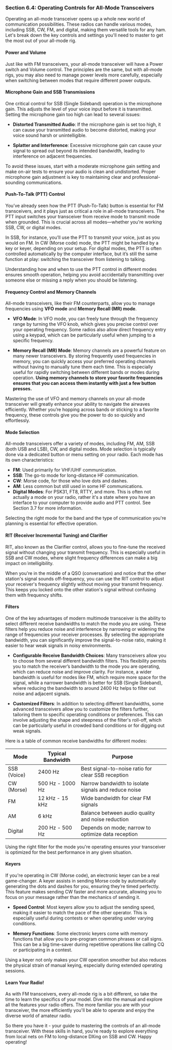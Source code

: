 ### Section 6.4: Operating Controls for All-Mode Transceivers

Operating an all-mode transceiver opens up a whole new world of communication possibilities. These radios can handle various modes, including SSB, CW, FM, and digital, making them versatile tools for any ham. Let's break down the key controls and settings you'll need to master to get the most out of your all-mode rig.

#### Power and Volume

Just like with FM transceivers, your all-mode transceiver will have a Power switch and Volume control. The principles are the same, but with all-mode rigs, you may also need to manage power levels more carefully, especially when switching between modes that require different power outputs.

#### Microphone Gain and SSB Transmissions

One critical control for SSB (Single Sideband) operation is the microphone gain. This adjusts the level of your voice input before it is transmitted. Setting the microphone gain too high can lead to several issues:

- **Distorted Transmitted Audio**: If the microphone gain is set too high, it can cause your transmitted audio to become distorted, making your voice sound harsh or unintelligible.
  
- **Splatter and Interference**: Excessive microphone gain can cause your signal to spread out beyond its intended bandwidth, leading to interference on adjacent frequencies.

To avoid these issues, start with a moderate microphone gain setting and make on-air tests to ensure your audio is clean and undistorted. Proper microphone gain adjustment is key to maintaining clear and professional-sounding communications.

#### Push-To-Talk (PTT) Control

You’ve already seen how the PTT (Push-To-Talk) button is essential for FM transceivers, and it plays just as critical a role in all-mode transceivers. The PTT input switches your transceiver from receive mode to transmit mode when grounded. This is crucial across all modes—whether you're working SSB, CW, or digital modes.

In SSB, for instance, you’ll use the PTT to transmit your voice, just as you would on FM. In CW (Morse code) mode, the PTT might be handled by a key or keyer, depending on your setup. For digital modes, the PTT is often controlled automatically by the computer interface, but it’s still the same function at play: switching the transceiver from listening to talking.

Understanding how and when to use the PTT control in different modes ensures smooth operation, helping you avoid accidentally transmitting over someone else or missing a reply when you should be listening.


#### Frequency Control and Memory Channels

All-mode transceivers, like their FM counterparts, allow you to manage frequencies using **VFO mode** and **Memory Recall (MR) mode**.

- **VFO Mode**: In VFO mode, you can freely tune through the frequency range by turning the VFO knob, which gives you precise control over your operating frequency. Some radios also allow direct frequency entry using a keypad, which can be particularly useful when jumping to a specific frequency.

- **Memory Recall (MR) Mode**: Memory channels are a powerful feature on many newer transceivers. By storing frequently used frequencies in memory, you can quickly access your preferred operating channels without having to manually tune them each time. This is especially useful for rapidly switching between different bands or modes during operation. **Using memory channels to store your favorite frequencies ensures that you can access them instantly with just a few button presses.**

Mastering the use of VFO and memory channels on your all-mode transceiver will greatly enhance your ability to navigate the airwaves efficiently. Whether you’re hopping across bands or sticking to a favorite frequency, these controls give you the power to do so quickly and effortlessly.

#### Mode Selection

All-mode transceivers offer a variety of modes, including FM, AM, SSB (both USB and LSB), CW, and digital modes. Mode selection is typically done via a dedicated button or menu setting on your radio. Each mode has its own characteristics:

- **FM**: Used primarily for VHF/UHF communication.
- **SSB**: The go-to mode for long-distance HF communication.
- **CW**: Morse code, for those who love dots and dashes.
- **AM**: Less common but still used in some HF communications.
- **Digital Modes**: For PSK31, FT8, RTTY, and more. This is often not actually a mode on your radio, rather it's a state where you have an interface to your computer to provide audio and PTT control. See Section 3.7 for more information.

Selecting the right mode for the band and the type of communication you're planning is essential for effective operation.

#### RIT (Receiver Incremental Tuning) and Clarifier

RIT, also known as the Clarifier control, allows you to fine-tune the received signal without changing your transmit frequency. This is especially useful in SSB and CW modes, where slight frequency differences can make a big impact on intelligibility.

When you're in the middle of a QSO (conversation) and notice that the other station's signal sounds off-frequency, you can use the RIT control to adjust your receiver's frequency slightly without moving your transmit frequency. This keeps you locked onto the other station's signal without confusing them with frequency shifts.

#### Filters

One of the key advantages of modern multimode transceiver is the ability to select different receive bandwidths to match the mode you are using. These filters help you reduce noise and interference by narrowing or widening the range of frequencies your receiver processes. By selecting the appropriate bandwidth, you can significantly improve the signal-to-noise ratio, making it easier to hear weak signals in noisy environments.

- **Configurable Receive Bandwidth Choices**: Many transceivers allow you to choose from several different bandwidth filters. This flexibility permits you to match the receiver’s bandwidth to the mode you are operating, which can reduce noise and improve clarity. For instance, a wider bandwidth is useful for modes like FM, which require more space for the signal, while a narrower bandwidth is better for SSB (Single Sideband), where reducing the bandwidth to around 2400 Hz helps to filter out noise and adjacent signals. 

- **Customized Filters**: In addition to selecting different bandwidths, some advanced transceivers allow you to customize the filters further, tailoring them to specific operating conditions or preferences. This can involve adjusting the shape and steepness of the filter's roll-off, which can be particularly useful in crowded band conditions or for digging out weak signals.

Here is a table of common receive bandwidths for different modes:

| **Mode**    | **Typical Bandwidth** | **Purpose**                                  |
|-------------|-----------------------|----------------------------------------------|
| SSB (Voice) | 2400 Hz                | Best signal-to-noise ratio for clear SSB reception |
| CW (Morse)  | 500 Hz - 1000 Hz       | Narrow bandwidth to isolate signals and reduce noise |
| FM          | 12 kHz - 15 kHz        | Wide bandwidth for clear FM signals |
| AM          | 6 kHz                  | Balance between audio quality and noise reduction |
| Digital     | 200 Hz - 500 Hz        | Depends on mode; narrow to optimize data reception |

Using the right filter for the mode you're operating ensures your transceiver is optimized for the best performance in any given situation.

#### Keyers

If you're operating in CW (Morse code), an electronic keyer can be a real game-changer. A keyer assists in sending Morse code by automatically generating the dots and dashes for you, ensuring they’re timed perfectly. This feature makes sending CW faster and more accurate, allowing you to focus on your message rather than the mechanics of sending it.

- **Speed Control**: Most keyers allow you to adjust the sending speed, making it easier to match the pace of the other operator. This is especially useful during contests or when operating under varying conditions.

- **Memory Functions**: Some electronic keyers come with memory functions that allow you to pre-program common phrases or call signs. This can be a big time-saver during repetitive operations like calling CQ or participating in a contest.

Using a keyer not only makes your CW operation smoother but also reduces the physical strain of manual keying, especially during extended operating sessions.

#### Learn Your Radio!

As with FM transceivers, every all-mode rig is a bit different, so take the time to learn the specifics of your model. Dive into the manual and explore all the features your radio offers. The more familiar you are with your transceiver, the more efficiently you'll be able to operate and enjoy the diverse world of amateur radio.

So there you have it - your guide to mastering the controls of an all-mode transceiver. With these skills in hand, you're ready to explore everything from local nets on FM to long-distance DXing on SSB and CW. Happy operating!
